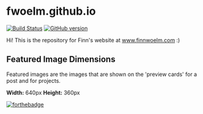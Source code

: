 # fwoelm.github.io

[![Build Status](https://travis-ci.org/fwoelm/fwoelm.github.io.svg?branch=development)](https://travis-ci.org/fwoelm/fwoelm.github.io)
[![GitHub version](https://badge.fury.io/gh/fwoelm%2Ffwoelm.github.io.svg)](https://badge.fury.io/gh/fwoelm%2Ffwoelm.github.io)

Hi! This is the repository for Finn's website at www.finnwoelm.com :)

## Featured Image Dimensions

Featured images are the images that are shown on the 'preview cards' for a post
and for projects.

**Width:** 640px
**Height:** 360px

[![forthebadge](http://forthebadge.com/images/badges/built-with-love.svg)](http://forthebadge.com)
